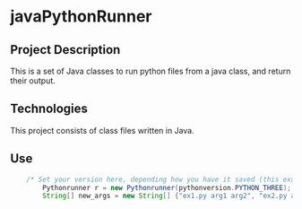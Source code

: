 # javaPythonRunner


## Project Description

This is a set of Java classes to run python files from a java class, and return their output.

## Technologies

This project consists of class files written in Java.

## Use

```java
    /* Set your version here, depending how you have it saved (this example uses "python3" on the command line). If you simply need to run "python", this line can be ignored. */
		Pythonrunner r = new Pythonrunner(pythonversion.PYTHON_THREE);
		String[] new_args = new String[] {"ex1.py arg1 arg2", "ex2.py arg1 arg2"};
```

